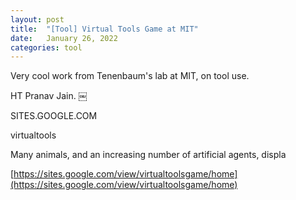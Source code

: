 ```yaml
---
layout: post
title:  "[Tool] Virtual Tools Game at MIT"
date:   January 26, 2022
categories: tool
---
```


Very cool work from Tenenbaum's lab at MIT, on tool use. 


HT Pranav Jain.
￼


SITES.GOOGLE.COM


virtualtools



Many animals, and an increasing number of artificial agents, displa

[https://sites.google.com/view/virtualtoolsgame/home](https://sites.google.com/view/virtualtoolsgame/home)
 

